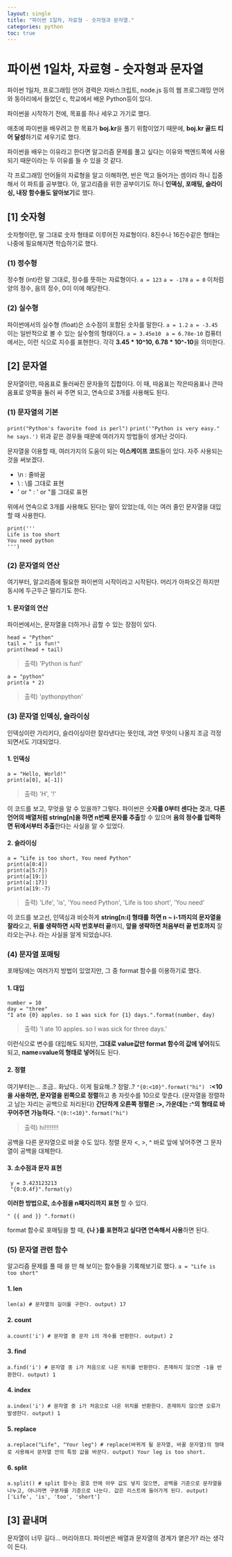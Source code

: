 ```yaml
---
layout: single
title: "파이썬 1일차, 자료형 - 숫자형과 문자열."
categories: python
toc: true
---
```


# 파이썬 1일차, 자료형 - 숫자형과 문자열
파이썬 1일차, 프로그래밍 언어 경력은 자바스크립트, node.js 등의 웹 프로그래밍 언어와 동아리에서 들었던 c, 학교에서 배운 Python등이 있다.

파이썬을 시작하기 전에, 목표를 하나 세우고 가기로 했다. 

애초에 파이썬을 배우려고 한 목표가 **boj.kr**을 풀기 위함이었기 때문에, **boj.kr 골드 티어 달성**하기로 세우기로 했다. 

파이썬을 배우는 이유라고 한다면 알고리즘 문제를 풀고 싶다는 이유와 백엔드쪽에 사용되기 때문이라는 두 이유를 들 수 있을 것 같다.

각 프로그래밍 언어들의 자료형을 알고 이해하면, 반은 먹고 들어가는 셈이라 하니 집중해서 이 파트를 공부했다. 아, 알고리즘을 위한 공부이기도 하니 **인덱싱, 포매팅, 슬라이싱, 내장 함수들도 알아보기**로 했다.

## [1] 숫자형
숫자형이란, 말 그대로 숫자 형태로 이루어진 자료형이다. 8진수나 16진수같은 형태는 나중에 필요해지면 학습하기로 했다.
### (1) 정수형
정수형 (int)란 말 그대로, 정수를 뜻하는 자료형이다.
` a = 123 ` ` a = -178 ` ` a = 0 `
이처럼 양의 정수, 음의 정수, 0이 이에 해당한다.
### (2) 실수형
파이썬에서의 실수형 (float)은 소수점이 포함된 숫자를 말한다.
`a = 1.2` `a = -3.45 `
이는 일반적으로 볼 수 있는 실수형의 형태이다.
`a = 3.45e10 ` `a = 6.78e-10`
컴퓨터에서는, 이런 식으로 지수를 표현한다.
각각 **3.45 * 10^10, 6.78 * 10^-10**을 의미한다.
## [2] 문자열
문자열이란, 따옴표로 둘러싸진 문자들의 집합이다.
이 때, 따옴표는 작은따옴표나 큰따옴표로 양쪽을 둘러 싸 주면 되고, 연속으로 3개를 사용해도 된다.
### (1) 문자열의 기본
`print("Python's favorite food is perl")`
`print('"Python is very easy." he says.')`
위과 같은 경우들 때문에 여러가지 방법들이 생겨난 것이다.

문자열을 이용할 때,  여러가지의 도움이 되는 **이스케이프 코드**들이 있다. 자주 사용되는 것을 써보겠다.

 - \n : 줄바꿈 
 - \\ : \를 그대로 표현
 - \' or \" : ' or "를 그대로 표현
 
 위에서 연속으로 3개를 사용해도 된다는 말이 있었는데, 이는 여러 줄인 문자열을 대입할 때 사용한다.
 ```
 print('''
 Life is too short
 You need python
 ''')
```
### (2) 문자열의 연산
여기부터, 알고리즘에 필요한 파이썬의 시작이라고 시작된다. 머리가 아파오긴 하지만 동시에 두근두근 떨리기도 한다.
#### 1. 문자열의 연산
파이썬에서는, 문자열을 더하거나 곱할 수 있는 장점이 있다.
```
head = "Python"
tail = " is fun!"
print(head + tail)
```
> 출력) 'Python is fun!'
```
a = "python"
print(a * 2)
```
> 출력) 'pythonpython'
### (3) 문자열 인덱싱, 슬라이싱
인덱싱이란 가리키다, 슬라이싱이란 잘라낸다는 뜻인데, 과연 무엇이 나올지 조금 걱정되면서도 기대되었다.
#### 1. 인덱싱
```
a = "Hello, World!"
print(a[0], a[-1])
```
> 출력) 'H', '!'

이 코드를 보고, 무엇을 알 수 있을까? 그렇다. 파이썬은 숫**자를 0부터 센다는 것**과, **다른 언어의 배열처럼 string[n]을 하면 n번째 문자를 추출**할 수 있으며 **음의 정수를 입력하면 뒤에서부터 추출**한다는 사실을 알 수 있었다.
#### 2. 슬라이싱
```
a = "Life is too short, You need Python"
print(a[0:4])
print(a[5:7])
print(a[19:])
print(a[:17])
print(a[19:-7)
```
> 출력) 'Life', 'is', 'You need Python', 'Life is too short', 'You need'

이 코드를 보고선, 인덱싱과 비슷하게 **string[n:i] 형태를 하면 n ~ i-1까지의 문자열을 잘라**오고, **뒤를 생략하면 시작 번호부터 끝**까지, **앞을 생략하면 처음부터 끝 번호까지** 잘라오는구나. 라는 사실을 알게 되었습니다.

### (4) 문자열 포매팅
포매팅에는 여러가지 방법이 있었지만, 그 중 format 함수를 이용하기로 했다.
#### 1. 대입
```
number = 10 
day = "three"  
"I ate {0} apples. so I was sick for {1} days.".format(number, day)
```
> 출력) 'I ate 10 apples. so I was sick for three days.'

이런식으로 변수를 대입해도 되지만, **그대로 value값만 format 함수의 값에 넣어**줘도 되고, **name=value의 형태로 넣어**줘도 된다.
#### 2. 정렬
여기부터는... 조금.. 화났다.. 이게 필요해..? 정말..?
`"{0:<10}".format("hi") `
**:<10을 사용하면, 문자열을 왼쪽으로 정렬**하고 총 자릿수를 10으로 맞춘다. (문자열을 정렬하고 남는 자리는 공백으로 처리된다) **간단하게 오른쪽 정렬은 :>, 가운데는 :^의 형태로 바꾸어주면 가능하다.**
`"{0:!<10}".format("hi")`
> 출력) hi!!!!!!!!
> 
공백을 다른 문자열으로 바꿀 수도 있다. 정렬 문자 <, >, ^ 바로 앞에 넣어주면 그 문자열이 공백을 대체한다.
#### 3. 소수점과 문자 표현
```
 y = 3.423123213 
 "{0:0.4f}".format(y)
 ```
**이러한 방법으로, 소수점을 n째자리까지 표현** 할 수 있다.
```
" {{ and }} ".format()
```
format 함수로 포매팅을 할 때, **{나 }를 표현하고 싶다면 연속해서 사용**하면 된다.
### (5) 문자열 관련 함수
알고리즘 문제를 풀 때 쓸 만 해 보이는 함수들을 기록해보기로 했다.
` a = "Life is too short" `
#### 1. len
 `len(a) # 문자열의 길이를 구한다. output) 17`  
#### 2. count
`a.count('i') # 문자열 중 문자 i의 개수를 반환한다. output) 2`
#### 3. find
`a.find('i') # 문자열 중 i가 처음으로 나온 위치를 반환한다. 존재하지 않으면 -1을 반환한다. output) 1`
#### 4. index
`a.index('i') # 문자열 중 i가 처음으로 나온 위치를 반환한다. 존재하지 않으면 오류가 발생한다. output) 1`

#### 5. replace
`a.replace("Life", "Your leg") # replace(바뀌게 될 문자열, 바꿀 문자열)의 형태로 사용해서 문자열 안의 특정 값을 바꾼다. output) Your leg is too short.`
#### 6. split
`a.split() # split 함수는 괄호 안에 아무 값도 넣지 않으면, 공백을 기준으로 문자열을 나누고, 아니라면 구분자를 기준으로 나눈다. 값은 리스트에 들어가게 된다. output) ['Life', 'is', 'too', 'short']`

## [3] 끝내며
문자열이 너무 길다... 머리아프다. 파이썬은 배열과 문자열의 경계가 옅은가? 라는 생각이 든다.
 
